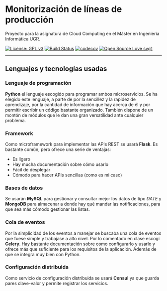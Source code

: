 # Monitorización de líneas de producción
Proyecto para la asignatura de Cloud Computing en el Máster en Ingeniería Informática UGR.


[![License: GPL v3](https://img.shields.io/badge/License-GPLv3-blue.svg)](https://www.gnu.org/licenses/gpl-3.0)
[![Build Status](https://travis-ci.org/ibe16/CC-19-20-Proyecto.svg?branch=master)](https://travis-ci.org/ibe16/CC-19-20-Proyecto)
[![codecov](https://codecov.io/gh/ibe16/CC-19-20-Proyecto/branch/master/graph/badge.svg)](https://codecov.io/gh/ibe16/CC-19-20-Proyecto)
[![Open Source Love svg1](https://badges.frapsoft.com/os/v1/open-source.svg?v=103)](https://github.com/ellerbrock/open-source-badges/)


---

## Lenguajes y tecnologías usadas

### Lenguaje de programación
**Python** el lenguaje escogido para programar ambos microservicios. Se ha elegido este lenguaje, a parte de por la sencillez y la rapidez de aprendizaje, por la cantidad de información que hay acerca de él y por permitir escribir un código bastante organizado. También dispone de un montón de módulos que le dan una gran versatilidad ante cualquier problema.

### Framework
Como microframework para implementar las APIs REST se usará **Flask**. Es bastante común, pero ofrece una serie de ventajas:
- Es ligero
- Hay mucha documentación sobre cómo usarlo
- Fácil de desplegar
- Cómodo para hacer APIs sencillas (como es mi caso)

### Bases de datos
Se usarán **MySQL** para gestionar y consultar mejor los datos de tipo *DATE* y  **MongoDB** para almacenar a donde hay qué mandar las notificaciones, para que sea más cómodo gestionar las listas.

### Cola de eventos
Por la simplicidad de los eventos a manejar se buscaba una cola de eventos que fuese simple y trabajase a alto nivel. Por lo comentado en clase escogí **Celery**. Hay bastante documentación sobre como configurarlo y usarlo y ofrece más que suficiente para los requisitos de la aplicación. Además de que se integra muy bien con Python.

### Configuración distribuida
Como servicio de configuración distribuida se usará **Consul** ya que guarda pares clave-valor y permite registrar los servicios.